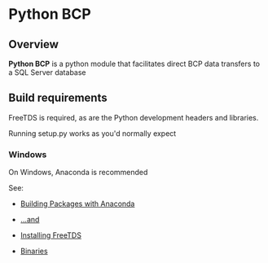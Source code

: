 # Python BCP

## Overview

**Python BCP** is a python module that facilitates direct BCP data transfers to a SQL Server database

## Build requirements

FreeTDS is required, as are the Python development headers and libraries.

Running setup.py works as you'd normally expect

### Windows

On Windows, Anaconda is recommended

See:

- [Building Packages with Anaconda](https://github.com/ReactionMechanismGenerator/RMG-Py/wiki/Creating-Anaconda-Binary-Packages)
- [...and](https://conda.io/docs/build_tutorials/windows.html)

- [Installing FreeTDS](http://www.freetds.org/userguide/osissues.htm#WINDOWS)
- [Binaries](https://github.com/ramiro/freetds/releases)
